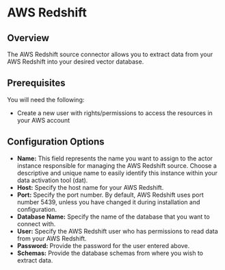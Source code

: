 
# AWS Redshift

## Overview

The AWS Redshift source connector allows you to extract data from your AWS Redshift into your desired vector database.

## Prerequisites

You will need the following:

* Create a new user with rights/permissions to access the resources in your AWS account

## Configuration Options

* **Name:** This field represents the name you want to assign to the actor instance responsible for managing the AWS Redshift source. Choose a descriptive and unique name to easily identify this instance within your data activation tool (dat).
* **Host:** Specify the host name for your AWS Redshift.
* **Port:** Specify the port number. By default, AWS Redshift uses port number 5439, unless you have changed it during installation and configuration.&#x20;
* **Database Name:** Specify the name of the database that you want to connect with.
* **User:** Specify the AWS Redshift user who has permissions to read data from your AWS Redshift.
* **Password:** Provide the password for the user entered above.
* **Schemas:** Provide the database schemas from where you wish to extract data.
